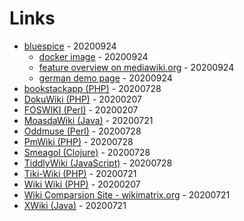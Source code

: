 # Links

* [bluespice](https://bluespice.com/) - 20200924
    * [docker image](https://hub.docker.com/r/bluespice/bluespice-free) - 20200924
    * [feature overview on mediawiki.org](https://www.mediawiki.org/wiki/BlueSpice) - 20200924
    * [german demo page](https://de.wiki.bluespice.com/wiki/Hauptseite) - 20200924
* [bookstackapp (PHP)](https://www.bookstackapp.com/) - 20200728
* [DokuWiki (PHP)](https://www.dokuwiki.org/) - 20200207
* [FOSWIKI (Perl)](https://foswiki.org/) - 20200207
* [MoasdaWiki (Java)](https://moasdawiki.net/) - 20200721
* [Oddmuse (Perl)](https://oddmuse.org/) - 20200728
* [PmWiki (PHP)](https://www.pmwiki.org/) - 20200728
* [Smeagol (Clojure)](https://github.com/journeyman-cc/smeagol) - 20200728
* [TiddlyWiki (JavaScript)](https://tiddlywiki.com/) - 20200728
* [Tiki-Wiki (PHP)](https://info.tiki.org/) - 20200721
* [Wiki Wiki (PHP)](http://wiki.c2.com/) - 20200207
* [Wiki Comparsion Site - wikimatrix.org](https://www.wikimatrix.org/) - 20200721
* [XWiki (Java)](https://www.xwiki.org) - 20200721
